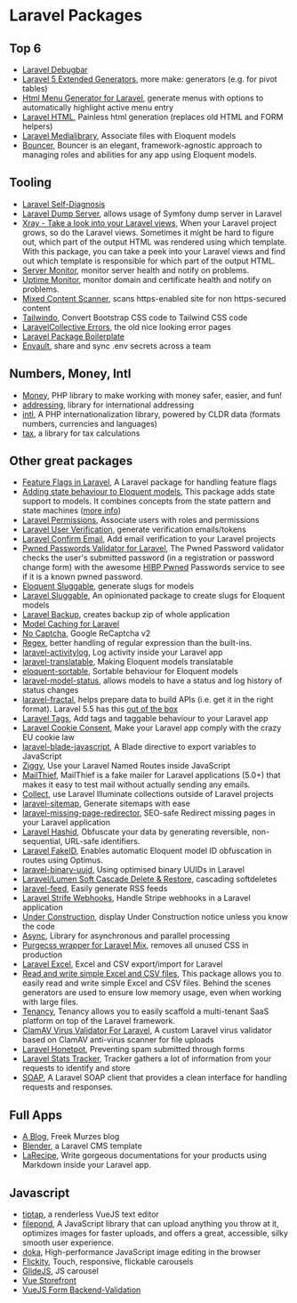 # Laravel Packages

## Top 6

- [Laravel Debugbar](https://github.com/barryvdh/laravel-debugbar)
- [Laravel 5 Extended Generators](https://github.com/laracasts/Laravel-5-Generators-Extended), more make: generators (e.g. for pivot tables)
- [Html Menu Generator for Laravel](https://github.com/spatie/laravel-menu), generate menus with options to automatically highlight active menu entry
- [Laravel HTML](https://github.com/spatie/laravel-html), Painless html generation (replaces old HTML and FORM helpers)
- [Laravel Medialibrary](https://github.com/spatie/laravel-medialibrary), Associate files with Eloquent models
- [Bouncer](https://github.com/JosephSilber/bouncer), Bouncer is an elegant, framework-agnostic approach to managing roles and abilities for any app using Eloquent models.

## Tooling

- [Laravel Self-Diagnosis](https://github.com/beyondcode/laravel-self-diagnosis)
- [Laravel Dump Server](https://github.com/beyondcode/laravel-dump-server), allows usage of Symfony dump server in Laravel
- [Xray - Take a look into your Laravel views](https://github.com/beyondcode/laravel-view-xray), When your Laravel project grows, so do the Laravel views. Sometimes it might be hard to figure out, which part of the output HTML was rendered using which template. With this package, you can take a peek into your Laravel views and find out which template is responsible for which part of the output HTML.
- [Server Monitor](https://github.com/spatie/laravel-server-monitor), monitor server health and notify on problems.
- [Uptime Monitor](https://github.com/spatie/laravel-uptime-monitor), monitor domain and certificate health and notify on problems.
- [Mixed Content Scanner](https://github.com/spatie/mixed-content-scanner), scans https-enabled site for non https-secured content
- [Tailwindo](https://github.com/awssat/tailwindo), Convert Bootstrap CSS code to Tailwind CSS code
- [LaravelCollective Errors](https://github.com/LaravelCollective/errors), the old nice looking error pages
- [Laravel Package Boilerplate](https://laravelpackageboilerplate.com/)
- [Envault](https://github.com/envault/envault), share and sync .env secrets across a team

## Numbers, Money, Intl

- [Money](https://github.com/moneyphp/money), PHP library to make working with money safer, easier, and fun!
- [addressing](https://github.com/commerceguys/addressing), library for international addressing
- [intl](https://github.com/commerceguys/intl), A PHP internationalization library, powered by CLDR data (formats numbers, currencies and languages)
- [tax](https://github.com/commerceguys/tax), a library for tax calculations

## Other great packages

- [Feature Flags in Laravel](https://github.com/friendsofcat/laravel-feature-flag), A Laravel package for handling feature flags
- [Adding state behaviour to Eloquent models](https://github.com/spatie/laravel-model-states), This package adds state support to models. It combines concepts from the state pattern and state machines ([more info](https://laravel-news.com/laravel-model-states))
- [Laravel Permissions](https://github.com/spatie/laravel-permission), Associate users with roles and permissions
- [Laravel User Verification](https://github.com/jrean/laravel-user-verification), generate verification emails/tokens
- [Laravel Confirm Email](https://github.com/beyondcode/laravel-confirm-email), Add email verification to your Laravel projects
- [Pwned Passwords Validator for Laravel](https://github.com/valorin/pwned-validator), The Pwned Password validator checks the user's submitted password (in a registration or password change form) with the awesome [HIBP Pwned](https://haveibeenpwned.com/Passwords) Passwords service to see if it is a known pwned password.
- [Eloquent Sluggable](https://github.com/cviebrock/eloquent-sluggable), generate slugs for models
- [Laravel Sluggable](https://github.com/spatie/laravel-sluggable), An opinionated package to create slugs for Eloquent models
- [Laravel Backup](https://github.com/spatie/laravel-backup), creates backup zip of whole application
- [Model Caching for Laravel](https://github.com/GeneaLabs/laravel-model-caching)
- [No Captcha](https://github.com/anhskohbo/no-captcha), Google ReCaptcha v2
- [Regex](https://github.com/spatie/regex), better handling of regular expression than the built-ins.
- [laravel-activitylog](https://github.com/spatie/laravel-activitylog), Log activity inside your Laravel app
- [laravel-translatable](https://github.com/spatie/laravel-translatable), Making Eloquent models translatable
- [eloquent-sortable](https://github.com/spatie/eloquent-sortable), Sortable behaviour for Eloquent models
- [laravel-model-status](https://github.com/spatie/laravel-model-status), allows models to have a status and log history of status changes
- [laravel-fractal](https://github.com/spatie/laravel-fractal), helps prepare data to build APIs (i.e. get it in the right format). Laravel 5.5 has this [out of the box](https://laravel.com/docs/5.5/eloquent-resources)
- [Laravel Tags](https://github.com/spatie/laravel-tags), Add tags and taggable behaviour to your Laravel app
- [Laravel Cookie Consent](https://github.com/spatie/laravel-cookie-consent), Make your Laravel app comply with the crazy EU cookie law
- [laravel-blade-javascript](https://github.com/spatie/laravel-blade-javascript), A Blade directive to export variables to JavaScript
- [Ziggy](https://github.com/tightenco/ziggy), Use your Laravel Named Routes inside JavaScript
- [MailThief](https://github.com/tightenco/mailthief), MailThief is a fake mailer for Laravel applications (5.0+) that makes it easy to test mail without actually sending any emails.
- [Collect](https://github.com/tightenco/collect), use Laravel Illuminate collections outside of Laravel projects
- [laravel-sitemap](https://github.com/spatie/laravel-sitemap), Generate sitemaps with ease
- [laravel-missing-page-redirector](https://github.com/spatie/laravel-missing-page-redirector), SEO-safe Redirect missing pages in your Laravel application
- [Laravel Hashid](https://github.com/ElfSundae/laravel-hashid), Obfuscate your data by generating reversible, non-sequential, URL-safe identifiers.
- [Laravel FakeID](https://github.com/Propaganistas/Laravel-FakeId), Enables automatic Eloquent model ID obfuscation in routes using Optimus.
- [laravel-binary-uuid](https://github.com/spatie/laravel-binary-uuid), Using optimised binary UUIDs in Laravel
- [Laravel/Lumen Soft Cascade Delete & Restore](https://github.com/Askedio/laravel-soft-cascade), cascading softdeletes
- [laravel-feed](https://github.com/spatie/laravel-feed), Easily generate RSS feeds
- [Laravel Strife Webhooks](https://github.com/spatie/laravel-stripe-webhooks), Handle Stripe webhooks in a Laravel application
- [Under Construction](https://github.com/larsjanssen6/underconstruction), display Under Construction notice unless you know the code
- [Async](https://github.com/spatie/async), Library for asynchronous and parallel processing
- [Purgecss wrapper for Laravel Mix](https://github.com/spatie/laravel-mix-purgecss), removes all unused CSS in production
- [Laravel Excel](https://github.com/Maatwebsite/Laravel-Excel), Excel and CSV export/import for Laravel
- [Read and write simple Excel and CSV files](https://github.com/spatie/simple-excel), This package allows you to easily read and write simple Excel and CSV files. Behind the scenes generators are used to ensure low memory usage, even when working with large files.
- [Tenancy](https://laravel-tenancy.com), Tenancy allows you to easily scaffold a multi-tenant SaaS platform on top of the Laravel framework.
- [ClamAV Virus Validator For Laravel](https://github.com/sunspikes/clamav-validator), A custom Laravel virus validator based on ClamAV anti-virus scanner for file uploads
- [Laravel Honetpot](https://github.com/spatie/laravel-honeypot), Preventing spam submitted through forms
- [Laravel Stats Tracker](https://github.com/antonioribeiro/tracker), Tracker gathers a lot of information from your requests to identify and store
- [SOAP](https://github.com/ricorocks-Digital-Agency/soap), A Laravel SOAP client that provides a clean interface for handling requests and responses.


## Full Apps

- [A Blog](https://github.com/spatie/murze.be), Freek Murzes blog
- [Blender](https://github.com/spatie/blender), a Laravel CMS template
- [LaRecipe](https://github.com/saleem-hadad/larecipe), Write gorgeous documentations for your products using Markdown inside your Laravel app.

## Javascript

- [tiptap](https://github.com/heyscrumpy/tiptap), a renderless VueJS text editor
- [filepond](https://pqina.nl/filepond/), A JavaScript library that can upload anything you throw at it, optimizes images for faster uploads, and offers a great, accessible, silky smooth user experience.
- [doka](https://pqina.nl/doka/), High-performance JavaScript image editing in the browser
- [Flickity](https://flickity.metafizzy.co/), Touch, responsive, flickable carousels
- [GlideJS](https://glidejs.com/), JS carousel
- [Vue Storefront](https://www.vuestorefront.io/)
- [VueJS Form Backend-Validation](https://github.com/spatie/form-backend-validation)

